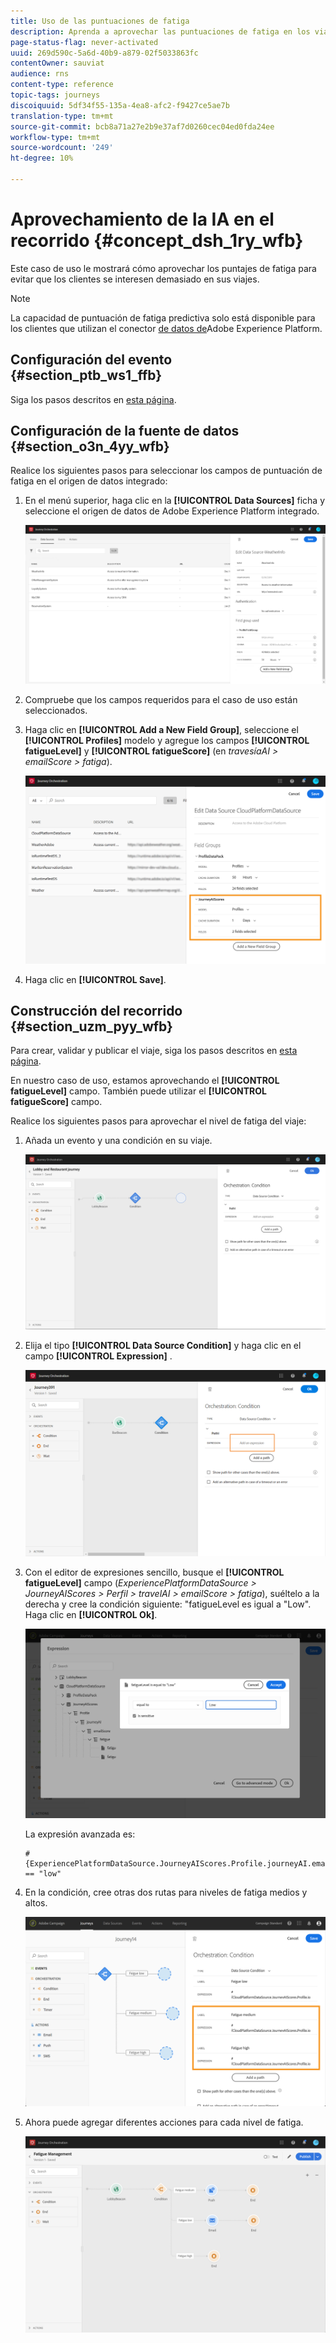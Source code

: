 ```yaml
---
title: Uso de las puntuaciones de fatiga
description: Aprenda a aprovechar las puntuaciones de fatiga en los viajes
page-status-flag: never-activated
uuid: 269d590c-5a6d-40b9-a879-02f5033863fc
contentOwner: sauviat
audience: rns
content-type: reference
topic-tags: journeys
discoiquuid: 5df34f55-135a-4ea8-afc2-f9427ce5ae7b
translation-type: tm+mt
source-git-commit: bcb8a71a27e2b9e37af7d0260cec04ed0fda24ee
workflow-type: tm+mt
source-wordcount: '249'
ht-degree: 10%

---
```



# Aprovechamiento de la IA en el recorrido {#concept_dsh_1ry_wfb}

Este caso de uso le mostrará cómo aprovechar los puntajes de fatiga para evitar que los clientes se interesen demasiado en sus viajes.

>[!NOTE]
>
>La capacidad de puntuación de fatiga predictiva solo está disponible para los clientes que utilizan el conector [de datos de](https://docs.adobe.com/content/help/en/campaign-standard/using/developing/mapping-campaign-and-aep-data/aep-about-data-connector.html)Adobe Experience Platform.

## Configuración del evento {#section_ptb_ws1_ffb}

Siga los pasos descritos en [esta página](../event/about-events.md).

## Configuración de la fuente de datos {#section_o3n_4yy_wfb}

Realice los siguientes pasos para seleccionar los campos de puntuación de fatiga en el origen de datos integrado:

1. En el menú superior, haga clic en la **[!UICONTROL Data Sources]** ficha y seleccione el origen de datos de Adobe Experience Platform integrado.

   ![](../assets/journey23.png)

1. Compruebe que los campos requeridos para el caso de uso están seleccionados.
1. Haga clic en **[!UICONTROL Add a New Field Group]**, seleccione el **[!UICONTROL Profiles]** modelo y agregue los campos **[!UICONTROL fatigueLevel]** y **[!UICONTROL fatigueScore]** (en _travesíaAI > emailScore > fatiga_).

   ![](../assets/journeyuc3_1.png)

1. Haga clic en **[!UICONTROL Save]**.

## Construcción del recorrido {#section_uzm_pyy_wfb}

Para crear, validar y publicar el viaje, siga los pasos descritos en [esta página](../building-journeys/journey.md).

En nuestro caso de uso, estamos aprovechando el **[!UICONTROL fatigueLevel]** campo. También puede utilizar el **[!UICONTROL fatigueScore]** campo.

Realice los siguientes pasos para aprovechar el nivel de fatiga del viaje:

1. Añada un evento y una condición en su viaje.

   ![](../assets/journeyuc2_14.png)

1. Elija el tipo **[!UICONTROL Data Source Condition]** y haga clic en el campo **[!UICONTROL Expression]** . 

   ![](../assets/journeyuc3_2.png)

1. Con el editor de expresiones sencillo, busque el **[!UICONTROL fatigueLevel]** campo (_ExperiencePlatformDataSource > JourneyAIScores > Perfil > travelAI > emailScore > fatiga_), suéltelo a la derecha y cree la condición siguiente: &quot;fatigueLevel es igual a &quot;Low&quot;. Haga clic en **[!UICONTROL Ok]**.

   ![](../assets/journeyuc3_3.png)

   La expresión avanzada es:

   ```
   #{ExperiencePlatformDataSource.JourneyAIScores.Profile.journeyAI.emailScore.fatigue.fatigueLevel} == "low"
   ```

1. En la condición, cree otras dos rutas para niveles de fatiga medios y altos.

   ![](../assets/journeyuc3_4.png)

1. Ahora puede agregar diferentes acciones para cada nivel de fatiga.

   ![](../assets/journeyuc3_5.png)
